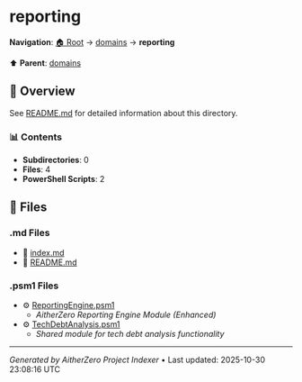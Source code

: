 # reporting

**Navigation**: [🏠 Root](../../index.md) → [domains](../index.md) → **reporting**

⬆️ **Parent**: [domains](../index.md)

## 📖 Overview

See [README.md](./README.md) for detailed information about this directory.

### 📊 Contents

- **Subdirectories**: 0
- **Files**: 4
- **PowerShell Scripts**: 2

## 📄 Files

### .md Files

- 📝 [index.md](./index.md)
- 📝 [README.md](./README.md)

### .psm1 Files

- ⚙️ [ReportingEngine.psm1](./ReportingEngine.psm1)
  - *AitherZero Reporting Engine Module (Enhanced)*
- ⚙️ [TechDebtAnalysis.psm1](./TechDebtAnalysis.psm1)
  - *Shared module for tech debt analysis functionality*

---

*Generated by AitherZero Project Indexer* • Last updated: 2025-10-30 23:08:16 UTC

